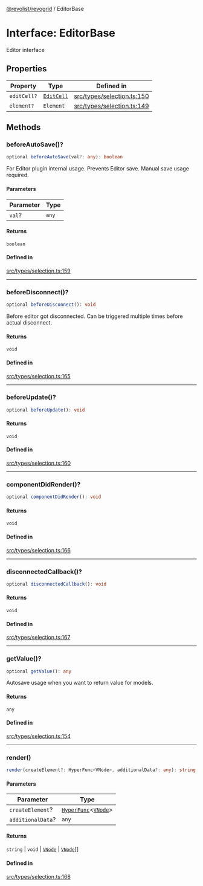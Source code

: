 [@revolist/revogrid](README.md) / EditorBase

# Interface: EditorBase

Editor interface

## Properties

| Property | Type | Defined in |
| ------ | ------ | ------ |
| `editCell?` | [`EditCell`](TypeAlias.EditCell.md) | [src/types/selection.ts:150](https://github.com/revolist/revogrid/blob/179ef4790c9da8e1216f1005cb3571a276adbd08/src/types/selection.ts#L150) |
| `element?` | `Element` | [src/types/selection.ts:149](https://github.com/revolist/revogrid/blob/179ef4790c9da8e1216f1005cb3571a276adbd08/src/types/selection.ts#L149) |

## Methods

### beforeAutoSave()?

```ts
optional beforeAutoSave(val?: any): boolean
```

For Editor plugin internal usage.
Prevents Editor save. Manual save usage required.

#### Parameters

| Parameter | Type |
| ------ | ------ |
| `val`? | `any` |

#### Returns

`boolean`

#### Defined in

[src/types/selection.ts:159](https://github.com/revolist/revogrid/blob/179ef4790c9da8e1216f1005cb3571a276adbd08/src/types/selection.ts#L159)

***

### beforeDisconnect()?

```ts
optional beforeDisconnect(): void
```

Before editor got disconnected.
Can be triggered multiple times before actual disconnect.

#### Returns

`void`

#### Defined in

[src/types/selection.ts:165](https://github.com/revolist/revogrid/blob/179ef4790c9da8e1216f1005cb3571a276adbd08/src/types/selection.ts#L165)

***

### beforeUpdate()?

```ts
optional beforeUpdate(): void
```

#### Returns

`void`

#### Defined in

[src/types/selection.ts:160](https://github.com/revolist/revogrid/blob/179ef4790c9da8e1216f1005cb3571a276adbd08/src/types/selection.ts#L160)

***

### componentDidRender()?

```ts
optional componentDidRender(): void
```

#### Returns

`void`

#### Defined in

[src/types/selection.ts:166](https://github.com/revolist/revogrid/blob/179ef4790c9da8e1216f1005cb3571a276adbd08/src/types/selection.ts#L166)

***

### disconnectedCallback()?

```ts
optional disconnectedCallback(): void
```

#### Returns

`void`

#### Defined in

[src/types/selection.ts:167](https://github.com/revolist/revogrid/blob/179ef4790c9da8e1216f1005cb3571a276adbd08/src/types/selection.ts#L167)

***

### getValue()?

```ts
optional getValue(): any
```

Autosave usage when you want to return value for models.

#### Returns

`any`

#### Defined in

[src/types/selection.ts:154](https://github.com/revolist/revogrid/blob/179ef4790c9da8e1216f1005cb3571a276adbd08/src/types/selection.ts#L154)

***

### render()

```ts
render(createElement?: HyperFunc<VNode>, additionalData?: any): string | void | VNode | VNode[]
```

#### Parameters

| Parameter | Type |
| ------ | ------ |
| `createElement`? | [`HyperFunc`](Interface.HyperFunc.md)\<[`VNode`](Interface.VNode.md)\> |
| `additionalData`? | `any` |

#### Returns

`string` \| `void` \| [`VNode`](Interface.VNode.md) \| [`VNode`](Interface.VNode.md)[]

#### Defined in

[src/types/selection.ts:168](https://github.com/revolist/revogrid/blob/179ef4790c9da8e1216f1005cb3571a276adbd08/src/types/selection.ts#L168)
